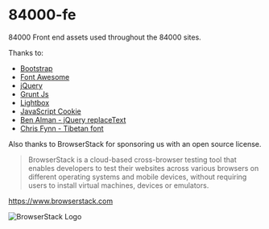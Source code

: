# 84000-fe
84000 Front end assets used throughout the 84000 sites.

Thanks to:
* [Bootstrap](http://getbootstrap.com/)
* [Font Awesome](https://fontawesome.com/)
* [jQuery](https://jquery.com/)
* [Grunt Js](https://gruntjs.com/)
* [Lightbox](http://lokeshdhakar.com/projects/lightbox2/)
* [JavaScript Cookie](https://github.com/js-cookie/js-cookie)
* [Ben Alman - jQuery replaceText](https://github.com/cowboy/jquery-replacetext)
* [Chris Fynn - Tibetan font](https://sites.google.com/site/chrisfynn2/home/fonts/ddc-uchen)


Also thanks to BrowserStack for sponsoring us with an open source license.

> BrowserStack is a cloud-based cross-browser testing tool that enables developers to test their websites across various browsers on different operating systems and mobile devices, without requiring users to install virtual machines, devices or emulators.

https://www.browserstack.com

![BrowserStack Logo](https://www.browserstack.com/images/layout/browserstack-logo-600x315.png)

